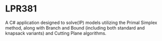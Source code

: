 # LPR381
A C# application designed to solve(IP) models utilizing the Primal Simplex method, along with Branch and Bound (including both standard and knapsack variants) and Cutting Plane algorithms.
